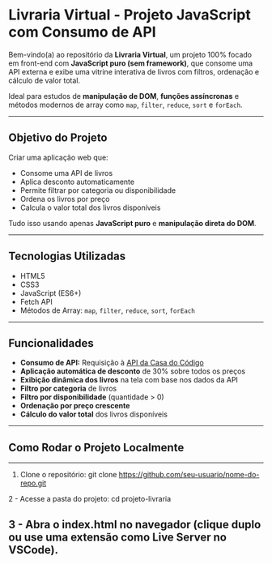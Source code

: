 # Livraria Virtual - Projeto JavaScript com Consumo de API

Bem-vindo(a) ao repositório da **Livraria Virtual**, um projeto 100% focado em front-end com **JavaScript puro (sem framework)**, que consome uma API externa e exibe uma vitrine interativa de livros com filtros, ordenação e cálculo de valor total.

Ideal para estudos de **manipulação de DOM**, **funções assíncronas** e métodos modernos de array como `map`, `filter`, `reduce`, `sort` e `forEach`.

---

## Objetivo do Projeto

Criar uma aplicação web que:

- Consome uma API de livros
- Aplica desconto automaticamente
- Permite filtrar por categoria ou disponibilidade
- Ordena os livros por preço
- Calcula o valor total dos livros disponíveis

Tudo isso usando apenas **JavaScript puro** e **manipulação direta do DOM**.

---

## Tecnologias Utilizadas

- HTML5  
- CSS3  
- JavaScript (ES6+)  
- Fetch API  
- Métodos de Array: `map`, `filter`, `reduce`, `sort`, `forEach`

---

## Funcionalidades

- **Consumo de API:** Requisição à [API da Casa do Código](https://guilhermeonrails.github.io/casadocodigo/livros.json)
- **Aplicação automática de desconto** de 30% sobre todos os preços
- **Exibição dinâmica dos livros** na tela com base nos dados da API
- **Filtro por categoria** de livros
- **Filtro por disponibilidade** (quantidade > 0)
- **Ordenação por preço crescente**
- **Cálculo do valor total** dos livros disponíveis

---
## Como Rodar o Projeto Localmente

---
1. Clone o repositório:
git clone https://github.com/seu-usuario/nome-do-repo.git

2 - Acesse a pasta do projeto:
cd projeto-livraria

3 - Abra o index.html no navegador (clique duplo ou use uma extensão como Live Server no VSCode).
---





